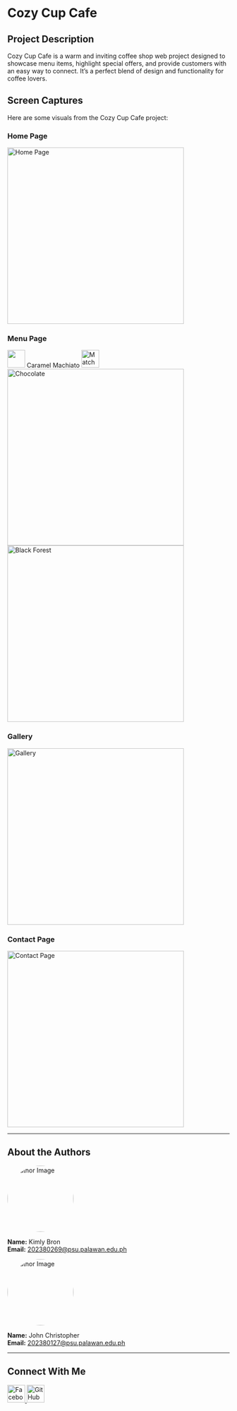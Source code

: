 
# Cozy Cup Cafe

## Project Description
Cozy Cup Cafe is a warm and inviting coffee shop web project designed to showcase menu items, highlight special offers, and provide customers with an easy way to connect. It’s a perfect blend of design and functionality for coffee lovers.


## Screen Captures
Here are some visuals from the Cozy Cup Cafe project:

### Home Page
<img src="images/home.png" alt="Home Page" width="400">

### Menu Page
<img src="https://i.pinimg.com/736x/86/aa/58/86aa58f84b31ad2f0b3ab0f8293d40ec.jpg" width="40">
Caramel Machiato
<img src="https://i.pinimg.com/1200x/6c/d7/9a/6cd79abd33db024e7cd4cd63b47907dc.jpg" alt="Matcha Latte" width="40">
<img src="tsoko.png" alt="Chocolate" width="400">
<img src="bflorest.png" alt="Black Forest" width="400">

### Gallery
<img src="images/gallery.png" alt="Gallery" width="400">

### Contact Page
<img src="images/contact.png" alt="Contact Page" width="400">

---

## About the Authors
<img src="images/Github.png" alt="Author Image" width="150" style="border-radius:50%;">

**Name:** Kimly Bron  
**Email:** 202380269@psu.palawan.edu.ph

<img src="images/Github.png" alt="Author Image" width="150" style="border-radius:50%;">

**Name:** John Christopher  
**Email:** 202380127@psu.palawan.edu.ph

---

## Connect With Me
<a href="https://www.facebook.com/jc.remandaban.2024">
  <img src="https://raw.githubusercontent.com/gauravghongde/social-icons/master/SVG/Color/Facebook.svg"  width="40" alt="Facebook" >
</a> 


<a href="https://github.com/yourusername">
  <img src="https://raw.githubusercontent.com/gauravghongde/social-icons/master/SVG/Color/Github.svg" width="40" alt="GitHub">
</a>

